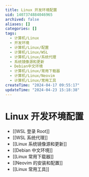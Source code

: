 ```yaml
---
title: Linux 开发环境配置
uid: 1407374884046965
archived: false
aliases: []
categories: []
tags:
  - 计算机/Linux
  - 开发环境
  - 计算机/Linux/配置
  - 计算机/Linux/WSL
  - 计算机/Linux/系统代理
  - 系统镜像源和更新
  - Debian中文环境
  - 计算机/Linux/常用下载器
  - 计算机/Linux/Neovim
  - 计算机/Linux/常用工具
createTime: "2024-04-17 09:55:17"
updateTime: "2024-04-23 15:18:38"
---
```


# Linux 开发环境配置

- [[WSL 登录 Root]]
- [[WSL 系统代理]]
- [[Linux 系统镜像源和更新]]
- [[Debian 中文环境]]
- [[Linux 常用下载器]]
- [[Neovim 的安装和配置]]
- [[Linux 常用工具]]
